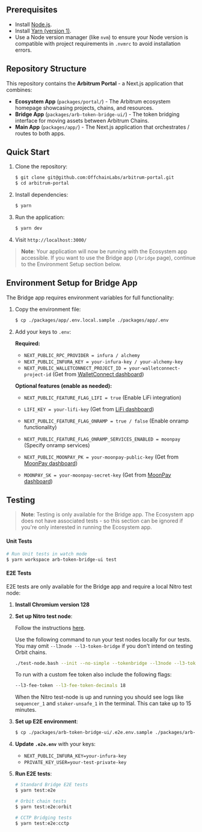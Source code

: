 ## Prerequisites

- Install [Node.js](https://nodejs.org/en/download/).
- Install [Yarn (version 1)](https://classic.yarnpkg.com).
- Use a Node version manager (like `nvm`) to ensure your Node version is compatible with project requirements in `.nvmrc` to avoid installation errors.

## Repository Structure

This repository contains the **Arbitrum Portal** - a Next.js application that combines:

- **Ecosystem App** (`packages/portal/`) - The Arbitrum ecosystem homepage showcasing projects, chains, and resources.
- **Bridge App** (`packages/arb-token-bridge-ui/`) - The token bridging interface for moving assets between Arbitrum Chains.
- **Main App** (`packages/app/`) - The Next.js application that orchestrates / routes to both apps.

## Quick Start

1. Clone the repository:

   ```bash
   $ git clone git@github.com:OffchainLabs/arbitrum-portal.git
   $ cd arbitrum-portal
   ```

2. Install dependencies:

   ```bash
   $ yarn
   ```

3. Run the application:

   ```bash
   $ yarn dev
   ```

4. Visit `http://localhost:3000/`

> **Note**: Your application will now be running with the Ecosystem app accessible. If you want to use the Bridge app (`/bridge` page), continue to the Environment Setup section below.

## Environment Setup for Bridge App

The Bridge app requires environment variables for full functionality:

1. Copy the environment file:

   ```bash
   $ cp ./packages/app/.env.local.sample ./packages/app/.env
   ```

2. Add your keys to `.env`:

   **Required:**

   - `NEXT_PUBLIC_RPC_PROVIDER = infura / alchemy`
   - `NEXT_PUBLIC_INFURA_KEY = your-infura-key / your-alchemy-key`
   - `NEXT_PUBLIC_WALLETCONNECT_PROJECT_ID = your-walletconnect-project-id` (Get from [WalletConnect dashboard](https://cloud.walletconnect.com/app))

   **Optional features (enable as needed):**

   - `NEXT_PUBLIC_FEATURE_FLAG_LIFI = true` (Enable LiFi integration)
   - `LIFI_KEY = your-lifi-key` (Get from [LiFi dashboard](https://portal.li.fi/))

   - `NEXT_PUBLIC_FEATURE_FLAG_ONRAMP = true / false` (Enable onramp functionality)
   - `NEXT_PUBLIC_FEATURE_FLAG_ONRAMP_SERVICES_ENABLED = moonpay` (Specify onramp services)

   - `NEXT_PUBLIC_MOONPAY_PK = your-moonpay-public-key` (Get from [MoonPay dashboard](https://dashboard.moonpay.com/))
   - `MOONPAY_SK = your-moonpay-secret-key` (Get from [MoonPay dashboard](https://dashboard.moonpay.com/))

## Testing

> **Note**: Testing is only available for the Bridge app. The Ecosystem app does not have associated tests - so this section can be ignored if you're only interested in running the Ecosystem app.

#### Unit Tests

```bash
# Run Unit tests in watch mode
$ yarn workspace arb-token-bridge-ui test
```

#### E2E Tests

E2E tests are only available for the Bridge app and require a local Nitro test node:

1. **Install Chromium version 128**

2. **Set up Nitro test node**:

   Follow the instructions [here](https://docs.arbitrum.io/node-running/how-tos/local-dev-node).

   Use the following command to run your test nodes locally for our tests. You may omit `--l3node --l3-token-bridge` if you don't intend on testing Orbit chains.

   ```bash
   ./test-node.bash --init --no-simple --tokenbridge --l3node --l3-token-bridge
   ```

   To run with a custom fee token also include the following flags:

   ```bash
   --l3-fee-token --l3-fee-token-decimals 18
   ```

   When the Nitro test-node is up and running you should see logs like `sequencer_1` and `staker-unsafe_1` in the terminal. This can take up to 15 minutes.

3. **Set up E2E environment**:

   ```bash
   $ cp ./packages/arb-token-bridge-ui/.e2e.env.sample ./packages/arb-token-bridge-ui/.e2e.env
   ```

4. **Update `.e2e.env`** with your keys:

   - `NEXT_PUBLIC_INFURA_KEY=your-infura-key`
   - `PRIVATE_KEY_USER=your-test-private-key`

5. **Run E2E tests**:

   ```bash
   # Standard Bridge E2E tests
   $ yarn test:e2e

   # Orbit chain tests
   $ yarn test:e2e:orbit

   # CCTP Bridging tests
   $ yarn test:e2e:cctp
   ```
